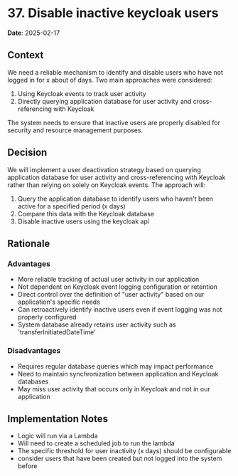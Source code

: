 # 37. Disable inactive keycloak users

**Date**: 2025-02-17

## Context
We need a reliable mechanism to identify and disable users who have not logged in for x about of days. Two main approaches were considered:
1. Using Keycloak events to track user activity
2. Directly querying application database for user activity and cross-referencing with Keycloak

The system needs to ensure that inactive users are properly disabled for security and resource management purposes.

## Decision
We will implement a user deactivation strategy based on querying application database for user activity and cross-referencing with Keycloak rather than relying on solely on Keycloak events. The approach will:

1. Query the application database to identify users who haven't been active for a specified period (x days)
2. Compare this data with the Keycloak database
3. Disable inactive users using the keycloak api

## Rationale

### Advantages
- More reliable tracking of actual user activity in our application
- Not dependent on Keycloak event logging configuration or retention
- Direct control over the definition of "user activity" based on our application's specific needs
- Can retroactively identify inactive users even if event logging was not properly configured
- System database already retains user activity such as 'transferInitiatedDateTime' 

### Disadvantages
- Requires regular database queries which may impact performance
- Need to maintain synchronization between application and Keycloak databases
- May miss user activity that occurs only in Keycloak and not in our application

## Implementation Notes
- Logic will run via a Lambda
- Will need to create a scheduled job to run the lambda
- The specific threshold for user inactivity (x days) should be configurable
- consider users that have been created but not logged into the system before
